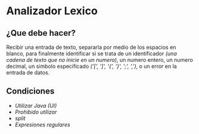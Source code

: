 # Analizador Lexico

## ¿Que debe hacer?

Recibir una entrada de texto, separarla por medio de los espacios en blanco, para finalmente
identificar si se trata de un identificador _(una cadena de texto que no inicie en un numero)_,
un numero entero, un numero decimal, un simbolo especificado _('[', ']', '{', '}', ';', ',')_,
o un error en la entrada de datos.

## Condiciones

* _Utilizar Java (UI)_
* _Prohibido utilizar_
* _split_
* _Expresiones regulares_